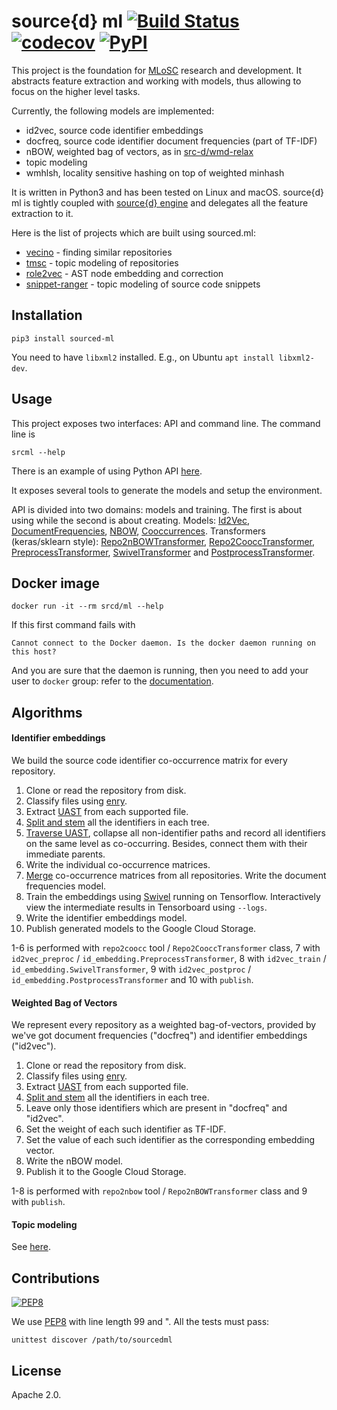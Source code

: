 # source{d} ml [![Build Status](https://travis-ci.org/src-d/ml.svg)](https://travis-ci.org/src-d/ml) [![codecov](https://codecov.io/github/src-d/ml/coverage.svg?branch=develop)](https://codecov.io/gh/src-d/ml) [![PyPI](https://img.shields.io/pypi/v/sourcedml.svg)](https://pypi.python.org/pypi/sourcedml)

This project is the foundation for [MLoSC](https://github.com/src-d/awesome-machine-learning-on-source-code) research and development. It abstracts feature extraction and working with models, thus allowing to focus on the higher level tasks.

Currently, the following models are implemented:

* id2vec, source code identifier embeddings
* docfreq, source code identifier document frequencies (part of TF-IDF)
* nBOW, weighted bag of vectors, as in [src-d/wmd-relax](https://github.com/src-d/wmd-relax)
* topic modeling
* wmhlsh, locality sensitive hashing on top of weighted minhash

It is written in Python3 and has been tested on Linux and macOS. source{d} ml is tightly coupled with [source{d} engine](https://engine.sourced.tech) and delegates all the feature extraction to it.

Here is the list of projects which are built using sourced.ml:

* [vecino](https://github.com/src-d/vecino) - finding similar repositories
* [tmsc](https://github.com/src-d/tmsc) - topic modeling of repositories
* [role2vec](https://github.com/src-d/rol2vec) - AST node embedding and correction
* [snippet-ranger](https://github.com/src-d/snippet-ranger) - topic modeling of source code snippets

## Installation

```
pip3 install sourced-ml
```

You need to have `libxml2` installed. E.g., on Ubuntu `apt install libxml2-dev`.

## Usage

This project exposes two interfaces: API and command line. The command line is

```
srcml --help
```

There is an example of using Python API [here](Doc/how_to_use_sourcedml.ipynb).

It exposes several tools to generate the models and setup the environment.

API is divided into two domains: models and training. The first is about using while the second
is about creating. Models: [Id2Vec](sourced/ml/id2vec.py),
[DocumentFrequencies](sourced/ml/df.py), [NBOW](sourced/ml/nbow.py), [Cooccurrences](sourced/ml/coocc.py).
Transformers (keras/sklearn style): [Repo2nBOWTransformer](sourced/ml/repo2/nbow.py#L72),
[Repo2CooccTransformer](sourced/ml/repo2/coocc.py#L101),
[PreprocessTransformer](sourced/ml/id_embedding.py#L22),
[SwivelTransformer](sourced/ml/id_embedding.py#L218) and
[PostprocessTransformer](sourced/ml/id_embedding.py#L241).

## Docker image

```
docker run -it --rm srcd/ml --help
```

If this first command fails with

```
Cannot connect to the Docker daemon. Is the docker daemon running on this host?
```

And you are sure that the daemon is running, then you need to add your user to `docker` group:
refer to the [documentation](https://docs.docker.com/engine/installation/linux/linux-postinstall/#manage-docker-as-a-non-root-user).

## Algorithms

#### Identifier embeddings

We build the source code identifier co-occurrence matrix for every repository.

1. Clone or read the repository from disk.
2. Classify files using [enry](https://github.com/src-d/enry).
3. Extract [UAST](https://doc.bblf.sh/uast/specification.html) from each supported file.
4. [Split and stem](sourced/ml/repo2/base.py#L160) all the identifiers in each tree.
5. [Traverse UAST](sourced/ml/repo2/coocc.py#L86), collapse all non-identifier paths and record all
identifiers on the same level as co-occurring. Besides, connect them with their immediate parents.
6. Write the individual co-occurrence matrices.
7. [Merge](sourced/ml/id_embedding.py#L50) co-occurrence matrices from all repositories. Write the
document frequencies model.
8. Train the embeddings using [Swivel](sourced/ml/swivel.py) running on Tensorflow. Interactively view
the intermediate results in Tensorboard using `--logs`.
9. Write the identifier embeddings model.
10. Publish generated models to the Google Cloud Storage.

1-6 is performed with `repo2coocc` tool / `Repo2CooccTransformer` class,
7 with `id2vec_preproc` / `id_embedding.PreprocessTransformer`, 8 with `id2vec_train` / `id_embedding.SwivelTransformer`,
9 with `id2vec_postproc` / `id_embedding.PostprocessTransformer` and 10 with `publish`.

#### Weighted Bag of Vectors

We represent every repository as a weighted bag-of-vectors, provided by we've got document
frequencies ("docfreq") and identifier embeddings ("id2vec").

1. Clone or read the repository from disk.
2. Classify files using [enry](https://github.com/src-d/enry).
3. Extract [UAST](https://doc.bblf.sh/uast/specification.html) from each supported file.
4. [Split and stem](sourced/ml/repo2/base.py#L160) all the identifiers in each tree.
5. Leave only those identifiers which are present in "docfreq" and "id2vec".
6. Set the weight of each such identifier as TF-IDF.
7. Set the value of each such identifier as the corresponding embedding vector.
8. Write the nBOW model.
9. Publish it to the Google Cloud Storage.

1-8 is performed with `repo2nbow` tool / `Repo2nBOWTransformer` class and 9 with `publish`.

#### Topic modeling

See [here](topic_modeling.md).

## Contributions
[![PEP8](https://img.shields.io/badge/code%20style-pep8-orange.svg)](https://www.python.org/dev/peps/pep-0008/)

We use [PEP8](https://www.python.org/dev/peps/pep-0008/) with line length 99 and ". All the tests
must pass:

```
unittest discover /path/to/sourcedml
```

## License

Apache 2.0.
